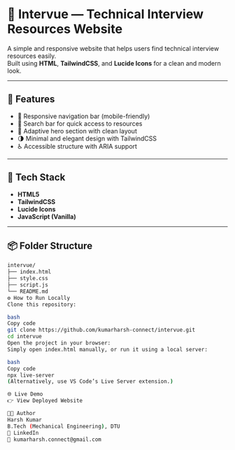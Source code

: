 # 🧠 Intervue — Technical Interview Resources Website

A simple and responsive website that helps users find technical interview resources easily.  
Built using **HTML**, **TailwindCSS**, and **Lucide Icons** for a clean and modern look.

---

## 🚀 Features

- 🧭 Responsive navigation bar (mobile-friendly)  
- 🎯 Search bar for quick access to resources  
- 📱 Adaptive hero section with clean layout  
- 🌗 Minimal and elegant design with TailwindCSS  
- ♿ Accessible structure with ARIA support  

---

## 🧩 Tech Stack

- **HTML5**  
- **TailwindCSS**  
- **Lucide Icons**  
- **JavaScript (Vanilla)**  

---

## 📦 Folder Structure

```bash
intervue/
├── index.html
├── style.css
├── script.js
└── README.md
⚙️ How to Run Locally
Clone this repository:

bash
Copy code
git clone https://github.com/kumarharsh-connect/intervue.git
cd intervue
Open the project in your browser:
Simply open index.html manually, or run it using a local server:

bash
Copy code
npx live-server
(Alternatively, use VS Code’s Live Server extension.)

🌐 Live Demo
👉 View Deployed Website

👨‍💻 Author
Harsh Kumar
B.Tech (Mechanical Engineering), DTU
🔗 LinkedIn
📧 kumarharsh.connect@gmail.com


